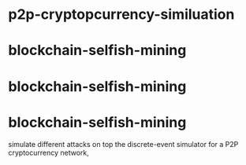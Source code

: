 # p2p-cryptopcurrency-similuation
# blockchain-selfish-mining
# blockchain-selfish-mining
# blockchain-selfish-mining

 simulate different attacks on top the discrete-event simulator for a P2P
cryptocurrency network,
